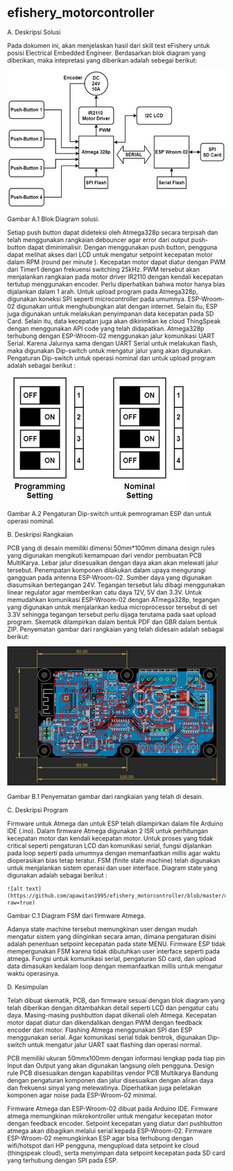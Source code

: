 # efishery_motorcontroller


A.	Deskripsi Solusi

Pada dokumen ini, akan menjelaskan hasil dari skill test eFishery untuk posisi Electrical Embedded Engineer. Berdasarkan blok diagram yang diberikan, maka intepretasi yang diberikan adalah sebegai berikut:
 
 ![alt text](https://github.com/apawitan1995/efishery_motorcontroller/blob/master/blok_diagram_arif.jpg?raw=true)
 
Gambar A.1 Blok Diagram solusi.

Setiap push button dapat dideteksi oleh Atmega328p secara terpisah dan telah menggunakan rangkaian debouncer agar error dari output push-button dapat diminimalisir. Dengan menggunakan push button, pengguna dapat melihat akses dari LCD untuk mengatur setpoint kecepatan motor dalam RPM (round per minute ).  Kecepatan motor dapat diatur dengan PWM dari Timer1 dengan frekuensi switching 25kHz. PWM tersebut akan menjalankan rangkaian pada motor driver IR2110 dengan kendali kecepatan tertutup menggunakan encoder. Perlu diperhatikan bahwa motor hanya bias dijalankan dalam 1 arah. Untuk upload program pada Atmega328p, digunakan koneksi SPI seperti microcontroller pada umumnya. 
ESP-Wroom-02 digunakan untuk menghubungkan alat dengan internet. Selain itu, ESP juga digunakan untuk melakukan penyimpanan data kecepatan pada SD Card. Selain itu, data kecepatan juga akan dikirimkan ke cloud ThingSpeak dengan menggunakan API code yang telah didapatkan. Atmega328p terhubung dengan ESP-Wroom-02 menggunakan jalur komunikasi UART Serial. Karena Jalurnya sama dengan UART Serial untuk melakukan flash, maka digunakan Dip-switch untuk mengatur jalur yang akan digunakan. Pengaturan Dip-switch untuk operasi nominal dan untuk upload program adalah sebagai berikut :
 
  ![alt text](https://github.com/apawitan1995/efishery_motorcontroller/blob/master/dipswitch_arif.jpg?raw=true)
 
Gambar A.2 Pengaturan Dip-switch untuk pemrograman ESP dan untuk operasi nominal.

B.	Deskripsi Rangkaian

PCB yang di desain memiliki dimensi 50mm*100mm dimana design rules yang digunakan mengikuti kemampuan dari vendor pembuatan PCB MultiKarya. Lebar jalur disesuaikan dengan daya akan akan melewati jalur tersebut. Penempatan komponen dilakukan dalam upaya mengurangi gangguan pada antenna ESP-Wroom-02. Sumber daya yang digunakan diasumsikan bertegangan 24V. Tegangan tersebut lalu dibagi menggunakan linear regulator agar memberikan catu daya 12V, 5V dan 3.3V.  Untuk memudahkan komunikasi ESP-Wroom-02 dengan ATmega328p, tegangan yang digunakan untuk menjalankan kedua microprocessor tersebut di set 3.3V sehingga tegangan tersebut perlu dijaga terutama pada saat upload program. Skematik dilampirkan dalam bentuk PDF dan GBR dalam bentuk ZIP. Penyematan gambar dari rangkaian yang telah didesain adalah sebagai berikut:

 
   ![alt text](https://github.com/apawitan1995/efishery_motorcontroller/blob/master/brd_capture_arif.JPG?raw=true)
 
Gambar B.1 Penyematan gambar dari rangkaian yang telah di desain.


C.	Deskripsi Program

Firmware untuk Atmega dan untuk ESP telah dilampirkan dalam file Arduino IDE (.ino). Dalam firmware Atmega digunakan 2 ISR untuk perhitungan kecepatan motor dan kendali kecepatan motor. Untuk proses yang tidak critical seperti pengaturan LCD dan komunikasi serial, fungsi dijalankan pada loop seperti pada umumnya dengan memanfaatkan millis agar waktu dioperasikan bias tetap teratur. FSM (finite state machine) telah digunakan untuk menjalankan sistem operasi dan user interface. Diagram state yang digunakan adalah sebagai berikut :
 
    ![alt text](https://github.com/apawitan1995/efishery_motorcontroller/blob/master/diagramfsm_arif.JPG?raw=true)
 
Gambar C.1 Diagram FSM dari firmware Atmega.

Adanya state machine tersebut memungkinan user dengan mudah mengatur sistem yang diinginkan secara aman, dimana pengaturan disini adalah penentuan setpoint kecepatan pada state MENU. Firmware ESP tidak mempergunakan FSM karena tidak dibutuhkan user interface seperti pada atmega. Fungsi untuk komunikasi serial, pengaturan SD card, dan upload data dimasukan kedalam loop dengan memanfaatkan millis untuk mengatur waktu operasinya.

D.	Kesimpulan

Telah dibuat skematik, PCB, dan firmware sesuai dengan blok diagram yang telah diberikan dengan ditambahkan detail seperti LCD dan pengatur catu daya.  Masing-masing pushbutton dapat dikenali oleh Atmega. Kecepatan motor dapat diatur dan dikendalikan dengan PWM dengan feedback encoder dari motor. Flashing Atmega menggunakan SPI dan ESP menggunakan serial. Agar komunikasi serial tidak bentrok, digunakan Dip-switch untuk mengatur jalur UART saat flashing dan operasi normal.

PCB memiliki ukuran 50mmx100mm dengan informasi lengkap pada tiap pin Input dan Output yang akan digunakan langsung oleh pengguna. Design rule PCB disesuaikan dengan kapabilitas vendor PCB Multikarya Bandung dengan pengaturan komponen dan jalur disesuaikan dengan aliran daya dan frekuensi sinyal yang melewatinya. Diperhatikan juga peletakan komponen agar noise pada ESP-Wroom-02 minimal. 

Firmware Atmega dan ESP-Wroom-02 dibuat pada Arduino IDE. Firmware atmega memungkinan mikrokontroller untuk mengatur kecepatan motor dengan feedback encoder. Setpoint kecepatan yang diatur dari pushbutton atmega akan dibagikan melalui serial kepada ESP-Wroom-02. Firmware ESP-Wroom-02 memungkinkan ESP agar bisa terhubung dengan wifi/hotspot dari HP pengguna, mengupload data setpoint ke cloud (thingspeak cloud), serta menyimpan data setpoint kecepatan pada SD card yang terhubung dengan SPI pada ESP.





